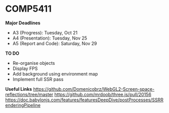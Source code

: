 # COMP5411
**Major Deadlines**
* A3 (Progress): Tuesday, Oct 21
* A4 (Presentation): Tuesday, Nov 25
* A5 (Report and Code): Saturday, Nov 29


**TO DO**
* Re-organise objects
* Display FPS
* Add background using environment map
* Implement full SSR pass

**Useful Links**
https://github.com/Domenicobrz/WebGL2-Screen-space-reflections/tree/master
https://github.com/mrdoob/three.js/pull/20156
https://doc.babylonjs.com/features/featuresDeepDive/postProcesses/SSRRenderingPipeline
